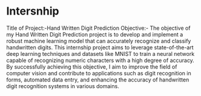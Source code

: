 # Intersnhip

Title of Project:-Hand Written Digit Prediction
Objective:- The objective of my Hand Written Digit Prediction project is to develop and implement a robust machine learning model that can accurately recognize and classify handwritten digits. This internship project aims to leverage state-of-the-art deep learning techniques and datasets like MNIST to train a neural network capable of recognizing numeric characters with a high degree of accuracy. By successfully achieving this objective, I aim to improve the field of computer vision and contribute to applications such as digit recognition in forms, automated data entry, and enhancing the accuracy of handwritten digit recognition systems in various domains.
